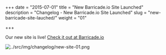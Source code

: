 +++
date = "2015-07-01"
title = "New Barricade.io Site Launched"
description = "Changelog - New Barricade.io Site Launched"
slug = "new-barricade-site-lauched/"
weight = "01"

+++

Our new site is live! [Check it out at Barricade.io](https://barricade.io)

![../src/img/changelog/new-site-01.png](../src/img/changelog/new-site-01.png)